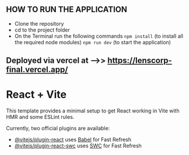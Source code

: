 ## HOW TO RUN THE APPLICATION
- Clone the repository
- cd to the project folder
- On the Terminal run the following commands
  `npm install` (to install all the required node modules)
  `npm run dev` (to start the application)

Deployed via vercel at -->> https://lenscorp-final.vercel.app/
------------------------------------------------------------------------------------------------------

# React + Vite

This template provides a minimal setup to get React working in Vite with HMR and some ESLint rules.

Currently, two official plugins are available:

- [@vitejs/plugin-react](https://github.com/vitejs/vite-plugin-react/blob/main/packages/plugin-react/README.md) uses [Babel](https://babeljs.io/) for Fast Refresh
- [@vitejs/plugin-react-swc](https://github.com/vitejs/vite-plugin-react-swc) uses [SWC](https://swc.rs/) for Fast Refresh
